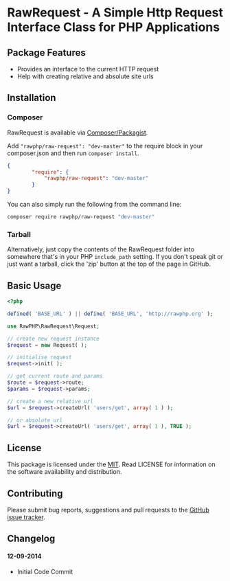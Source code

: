 # RawRequest - A Simple Http Request Interface Class for PHP Applications

## Package Features
- Provides an interface to the current HTTP request
- Help with creating relative and absolute site urls

## Installation

### Composer
RawRequest is available via [Composer/Packagist](https://packagist.org/packages/rawphp/raw-request).

Add `"rawphp/raw-request": "dev-master"` to the require block in your composer.json and then run `composer install`.

```json
{
        "require": {
            "rawphp/raw-request": "dev-master"
        }
}
```

You can also simply run the following from the command line:

```sh
composer require rawphp/raw-request "dev-master"
```

### Tarball
Alternatively, just copy the contents of the RawRequest folder into somewhere that's in your PHP `include_path` setting. If you don't speak git or just want a tarball, click the 'zip' button at the top of the page in GitHub.

## Basic Usage

```php
<?php

defined( 'BASE_URL' ) || define( 'BASE_URL', 'http://rawphp.org' );

use RawPHP\RawRequest\Request;

// create new request instance
$request = new Request( );

// initialise request
$request->init( );

// get current route and params
$route = $request->route;
$params = $request->params;

// create a new relative url
$url = $request->createUrl( 'users/get', array( 1 ) );

// or absolute url
$url = $request->createUrl( 'users/get', array( 1 ), TRUE );

```

## License
This package is licensed under the [MIT](https://github.com/rawphp/RawRequest/blob/master/LICENSE). Read LICENSE for information on the software availability and distribution.

## Contributing

Please submit bug reports, suggestions and pull requests to the [GitHub issue tracker](https://github.com/rawphp/RawRequest/issues).

## Changelog

#### 12-09-2014
- Initial Code Commit
